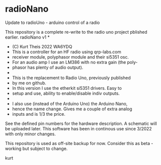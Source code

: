 # radioNano
Update to radioUno - arduino control of a radio

This repository is a complete re-write to the radio uno project pblished earlier.
radioNano v1
 *  
 *  (C) Kurt Theis 2022 WA6YDQ
 *  This is a controller for an HF radio using qrp-labs.com 
 *  receiver module, polyphasor module and their si5351 osc.
 *  For an audio amp I use an LM386 with no extra gain (the poly-
 *  phasor has plenty of audio output).
 *  
 *  This is the replacement to Radio Uno, previously published
 *  by me on github. 
 *  In this version I use the etherkit si5351 drivers. Easy to 
 *  setup and use, ability to enable/disable indiv outputs.
 *  
 *  I also use (instead of the Arduino Uno) the Arduino Nano,
 *  hence the name change. Gives me a couple of extra analog
 *  inputs and is 1/3 the price.
 
 See the defined pin numbers for the hardware description. A schematic
 will be uploaded later. This software has been in continous use
 since 3/2022 with only minor changes. 
 
 This repository is used as off-site backup for now. Consider this as
 beta - working but subject to change.
 
 kurt
 

